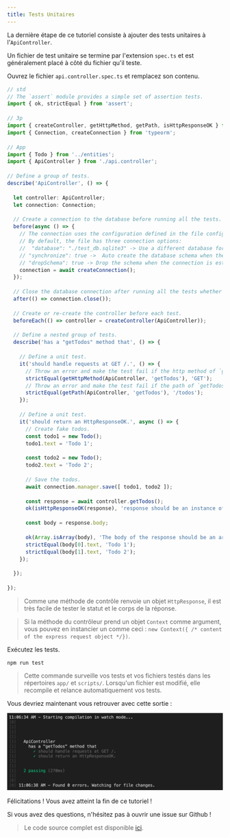```yaml
---
title: Tests Unitaires
---
```


La dernière étape de ce tutoriel consiste à ajouter des tests unitaires à l'`ApiController`.

Un fichier de test unitaire se termine par l'extension `spec.ts` et est généralement placé à côté du fichier qu'il teste.

Ouvrez le fichier `api.controller.spec.ts` et remplacez son contenu.

```typescript
// std
// The `assert` module provides a simple set of assertion tests.
import { ok, strictEqual } from 'assert';

// 3p
import { createController, getHttpMethod, getPath, isHttpResponseOK } from '@foal/core';
import { Connection, createConnection } from 'typeorm';

// App
import { Todo } from '../entities';
import { ApiController } from './api.controller';

// Define a group of tests.
describe('ApiController', () => {

  let controller: ApiController;
  let connection: Connection;

  // Create a connection to the database before running all the tests.
  before(async () => {
    // The connection uses the configuration defined in the file config/test.json.
    // By default, the file has three connection options:
    //  "database": "./test_db.sqlite3" -> Use a different database for running the tests.
    // "synchronize": true ->  Auto create the database schema when the connection is established.
    // "dropSchema": true -> Drop the schema when the connection is established (empty the database).
    connection = await createConnection();
  });

  // Close the database connection after running all the tests whether they succeed or failed.
  after(() => connection.close());

  // Create or re-create the controller before each test.
  beforeEach(() => controller = createController(ApiController));

  // Define a nested group of tests.
  describe('has a "getTodos" method that', () => {

    // Define a unit test.
    it('should handle requests at GET /.', () => {
      // Throw an error and make the test fail if the http method of `getTodos` is not GET.
      strictEqual(getHttpMethod(ApiController, 'getTodos'), 'GET');
      // Throw an error and make the test fail if the path of `getTodos` is not /todos.
      strictEqual(getPath(ApiController, 'getTodos'), '/todos');
    });

    // Define a unit test.
    it('should return an HttpResponseOK.', async () => {
      // Create fake todos.
      const todo1 = new Todo();
      todo1.text = 'Todo 1';

      const todo2 = new Todo();
      todo2.text = 'Todo 2';

      // Save the todos.
      await connection.manager.save([ todo1, todo2 ]);

      const response = await controller.getTodos();
      ok(isHttpResponseOK(response), 'response should be an instance of HttpResponseOK.');

      const body = response.body;

      ok(Array.isArray(body), 'The body of the response should be an array.');
      strictEqual(body[0].text, 'Todo 1');
      strictEqual(body[1].text, 'Todo 2');
    });

  });

});

```

> Comme une méthode de contrôle renvoie un objet `HttpResponse`, il est très facile de tester le statut et le corps de la réponse.


> Si la méthode du contrôleur prend un objet `Context` comme argument, vous pouvez en instancier un comme ceci : `new Context({ /* content of the express request object */})`.

Exécutez les tests.

```
npm run test
```

> Cette commande surveille vos tests et vos fichiers testés dans les répertoires `app/` et `scripts/`. Lorsqu'un fichier est modifié, elle recompile et relance automatiquement vos tests.

Vous devriez maintenant vous retrouver avec cette sortie :

![Sortie des tests unitaires](./unit-tests-output.png)

Félicitations ! Vous avez atteint la fin de ce tutoriel !

Si vous avez des questions, n'hésitez pas à ouvrir une issue sur Github !

> Le code source complet est disponible [ici](https://foalts.org/simple-todo-list-source-code-v2.zip).